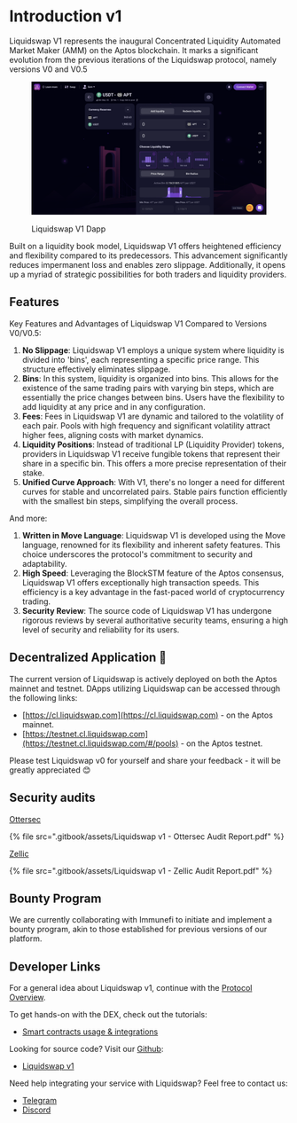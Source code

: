 # Introduction v1

Liquidswap V1 represents the inaugural Concentrated Liquidity Automated Market Maker (AMM) on the Aptos blockchain. It marks a significant evolution from the previous iterations of the Liquidswap protocol, namely versions V0 and V0.5

<figure><img src=".gitbook/assets/Снимок экрана 2024-01-30 в 16.11.22.png" alt=""><figcaption><p>Liquidswap V1 Dapp</p></figcaption></figure>

Built on a liquidity book model, Liquidswap V1 offers heightened efficiency and flexibility compared to its predecessors. This advancement significantly reduces impermanent loss and enables zero slippage. Additionally, it opens up a myriad of strategic possibilities for both traders and liquidity providers.

## Features

Key Features and Advantages of Liquidswap V1 Compared to Versions V0/V0.5:

1. **No Slippage**: Liquidswap V1 employs a unique system where liquidity is divided into 'bins', each representing a specific price range. This structure effectively eliminates slippage.
2. **Bins**: In this system, liquidity is organized into bins. This allows for the existence of the same trading pairs with varying bin steps, which are essentially the price changes between bins. Users have the flexibility to add liquidity at any price and in any configuration.
3. **Fees**: Fees in Liquidswap V1 are dynamic and tailored to the volatility of each pair. Pools with high frequency and significant volatility attract higher fees, aligning costs with market dynamics.
4. **Liquidity Positions**: Instead of traditional LP (Liquidity Provider) tokens, providers in Liquidswap V1 receive fungible tokens that represent their share in a specific bin. This offers a more precise representation of their stake.
5. **Unified Curve Approach**: With V1, there's no longer a need for different curves for stable and uncorrelated pairs. Stable pairs function efficiently with the smallest bin steps, simplifying the overall process.

And more:

1. **Written in Move Language**: Liquidswap V1 is developed using the Move language, renowned for its flexibility and inherent safety features. This choice underscores the protocol's commitment to security and adaptability.
2. **High Speed**: Leveraging the BlockSTM feature of the Aptos consensus, Liquidswap V1 offers exceptionally high transaction speeds. This efficiency is a key advantage in the fast-paced world of cryptocurrency trading.
3. **Security Review**: The source code of Liquidswap V1 has undergone rigorous reviews by several authoritative security teams, ensuring a high level of security and reliability for its users.

## Decentralized Application :tada:

The current version of Liquidswap is actively deployed on both the Aptos mainnet and testnet. DApps utilizing Liquidswap can be accessed through the following links:

* [https://cl.liquidswap.com](https://cl.liquidswap.com) - on the Aptos mainnet.
* [https://testnet.cl.liquidswap.com](https://testnet.cl.liquidswap.com/#/pools) - on the Aptos testnet.

Please test Liquidswap v0 for yourself and share your feedback - it will be greatly appreciated 😊

## Security audits

[Ottersec](https://osec.io/)

{% file src=".gitbook/assets/Liquidswap v1 - Ottersec Audit Report.pdf" %}

[Zellic](https://www.zellic.io/)

{% file src=".gitbook/assets/Liquidswap v1 - Zellic Audit Report.pdf" %}

## Bounty Program

We are currently collaborating with Immunefi to initiate and implement a bounty program, akin to those established for previous versions of our platform.

## Developer Links

For a general idea about Liquidswap v1, continue with the [Protocol Overview](protocol-overview.md).

To get hands-on with the DEX, check out the tutorials:

* [Smart contracts usage & integrations](integration/)

Looking for source code? Visit our [Github](https://github.com/pontem-network):&#x20;

* [Liquidswap v1](https://github.com/pontem-network/liquidswap\_v1)

Need help integrating your service with Liquidswap? Feel free to contact us:

* [Telegram](https://t.me/pontemnetworkchat)
* [Discord](https://discord.gg/44QgPFHYqs)
